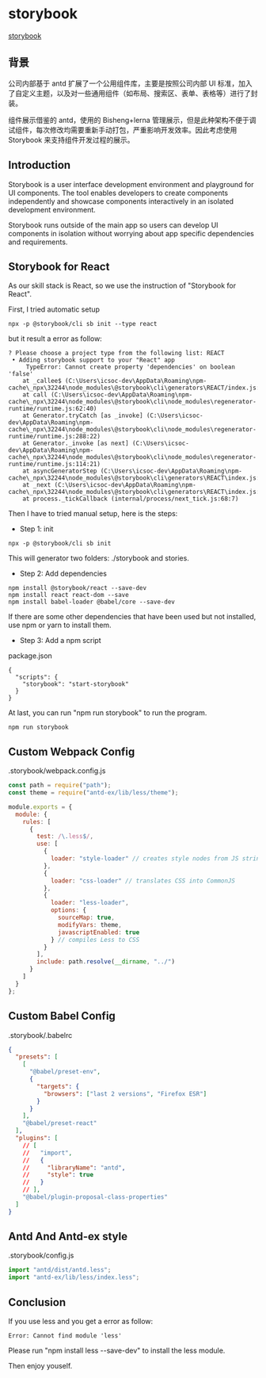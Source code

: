 # storybook

[storybook](https://storybook.js.org/)

## 背景

公司内部基于 antd 扩展了一个公用组件库，主要是按照公司内部 UI 标准，加入了自定义主题，以及对一些通用组件（如布局、搜索区、表单、表格等）进行了封装。

组件展示借鉴的 antd，使用的 Bisheng+lerna 管理展示，但是此种架构不便于调试组件，每次修改均需要重新手动打包，严重影响开发效率。因此考虑使用 Storybook 来支持组件开发过程的展示。

## Introduction

Storybook is a user interface development environment and playground for UI components. The tool enables developers to create components independently and showcase components interactively in an isolated development environment.

Storybook runs outside of the main app so users can develop UI components in isolation without worrying about app specific dependencies and requirements.

## Storybook for React

As our skill stack is React, so we use the instruction of "Storybook for React".

First, I tried automatic setup

```
npx -p @storybook/cli sb init --type react
```

but it result a error as follow:

```
? Please choose a project type from the following list: REACT
 • Adding storybook support to your "React" app
     TypeError: Cannot create property 'dependencies' on boolean 'false'
    at _callee$ (C:\Users\icsoc-dev\AppData\Roaming\npm-cache\_npx\32244\node_modules\@storybook\cli\generators\REACT/index.js:18:3)
    at call (C:\Users\icsoc-dev\AppData\Roaming\npm-cache\_npx\32244\node_modules\@storybook\cli\node_modules\regenerator-runtime/runtime.js:62:40)
    at Generator.tryCatch [as _invoke] (C:\Users\icsoc-dev\AppData\Roaming\npm-cache\_npx\32244\node_modules\@storybook\cli\node_modules\regenerator-runtime/runtime.js:288:22)
    at Generator._invoke [as next] (C:\Users\icsoc-dev\AppData\Roaming\npm-cache\_npx\32244\node_modules\@storybook\cli\node_modules\regenerator-runtime/runtime.js:114:21)
    at asyncGeneratorStep (C:\Users\icsoc-dev\AppData\Roaming\npm-cache\_npx\32244\node_modules\@storybook\cli\generators\REACT\index.js:34:103)
    at _next (C:\Users\icsoc-dev\AppData\Roaming\npm-cache\_npx\32244\node_modules\@storybook\cli\generators\REACT\index.js:36:194)
    at process._tickCallback (internal/process/next_tick.js:68:7)
```

Then I have to tried manual setup, here is the steps:

- Step 1: init

```
npx -p @storybook/cli sb init
```

This will generator two folders: ./storybook and stories.

- Step 2: Add dependencies

```
npm install @storybook/react --save-dev
npm install react react-dom --save
npm install babel-loader @babel/core --save-dev
```

If there are some other dependencies that have been used but not installed, use npm or yarn to install them.

- Step 3: Add a npm script

package.json

```
{
  "scripts": {
    "storybook": "start-storybook"
  }
}
```

At last, you can run "npm run storybook" to run the program.

```
npm run storybook
```

## Custom Webpack Config

.storybook/webpack.config.js

```js
const path = require("path");
const theme = require("antd-ex/lib/less/theme");

module.exports = {
  module: {
    rules: [
      {
        test: /\.less$/,
        use: [
          {
            loader: "style-loader" // creates style nodes from JS strings
          },
          {
            loader: "css-loader" // translates CSS into CommonJS
          },
          {
            loader: "less-loader",
            options: {
              sourceMap: true,
              modifyVars: theme,
              javascriptEnabled: true
            } // compiles Less to CSS
          }
        ],
        include: path.resolve(__dirname, "../")
      }
    ]
  }
};
```

## Custom Babel Config

.storybook/.babelrc

```json
{
  "presets": [
    [
      "@babel/preset-env",
      {
        "targets": {
          "browsers": ["last 2 versions", "Firefox ESR"]
        }
      }
    ],
    "@babel/preset-react"
  ],
  "plugins": [
    // [
    //   "import",
    //   {
    //     "libraryName": "antd",
    //     "style": true
    //   }
    // ],
    "@babel/plugin-proposal-class-properties"
  ]
}
```

## Antd And Antd-ex style

.storybook/config.js

```js
import "antd/dist/antd.less";
import "antd-ex/lib/less/index.less";
```

## Conclusion

If you use less and you get a error as follow:

```
Error: Cannot find module 'less'
```

Please run "npm install less --save-dev" to install the less module.

Then enjoy youself.
